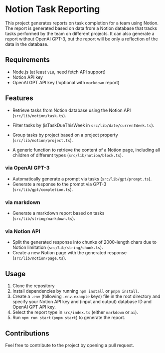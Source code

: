 # Notion Task Reporting

This project generates reports on task completion for a team using Notion. The report is generated based on data from a Notion database that tracks tasks performed by the team on different projects.
It can also generate a report without OpenAI GPT-3, but the report will be only a reflection of the data in the database.

## Requirements

- Node.js (at least `v18`, need fetch API support)
- Notion API key
- OpenAI GPT API key (!optional with `markdown` report)

## Features

- Retrieve tasks from Notion database using the Notion API (`src/lib/notion/task.ts`).
- Filter tasks by (isTaskDueThisWeek in `src/lib/date/currentWeek.ts`).
- Group tasks by project based on a project property (`src/lib/notion/project.ts`).

- A generic function to retrieve the content of a Notion page, including all children of different types (`src/lib/notion/block.ts`).

### via OpenAI GPT-3

- Automatically generate a prompt via tasks (`src/lib/gpt/prompt.ts`).
- Generate a response to the prompt via GPT-3 (`src/lib/gpt/completion.ts`).

### via markdown

- Generate a markdown report based on tasks (`src/lib/string/markdown.ts`).

### via Notion API

- Split the generated response into chunks of 2000-length chars due to Notion limitation (`src/lib/string/chunk.ts`).
- Create a new Notion page with the generated response (`src/lib/notion/page.ts`).

## Usage

1. Clone the repository
2. Install dependencies by running `npm install` or `pnpm install`.
3. Create a `.env` (following `.env.example` keys) file in the root directory and specify your Notion API key and (input and output) database ID and OpenAI GPT API key.
4. Select the report type in `src/index.ts` (either `markdown` or `ai`).
5. Run `npm run start` (`pnpm start`) to generate the report.

## Contributions

Feel free to contribute to the project by opening a pull request.
